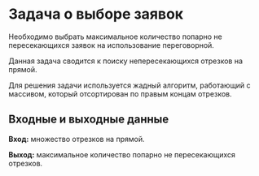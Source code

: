 # Задача о выборе заявок

Необходимо выбрать максимальное количество попарно не пересекающихся заявок на использование переговорной.

Данная задача сводится к поиску непересекающихся отрезков на прямой.

Для решения задачи используется жадный алгоритм, работающий с массивом, который отсортирован по правым концам отрезков.


## Входные и выходные данные

**Вход:**  множество отрезков на прямой.

**Выход:** максимальное количество попарно не пересекающихся отрезков.